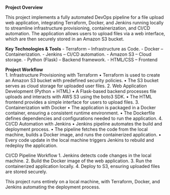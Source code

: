 **Project Overview**

This project implements a fully automated DevOps pipeline for a file upload web application, integrating Terraform, Docker, and Jenkins running locally to streamline infrastructure provisioning, containerization, and CI/CD automation. The application allows users to upload files via a web interface, which are then securely stored in an Amazon S3 bucket.  

**Key Technologies & Tools**
	-	Terraform – Infrastructure as Code.
	-	Docker – Containerization.
	-	Jenkins – CI/CD automation.
	-	Amazon S3 – Cloud storage.
	-	Python (Flask) – Backend framework.
	-	HTML/CSS – Frontend  
 
**Project Workflow**    
     1.	Infrastructure Provisioning with Terraform
	•	Terraform is used to create an Amazon S3 bucket with predefined security policies.
	•	The S3 bucket serves as cloud storage for uploaded user files.
	2.	Web Application Development (Python + HTML)
	•	A Flask-based backend processes file uploads and interacts with AWS S3 using the boto3 SDK.
	•	The HTML frontend provides a simple interface for users to upload files.
	3.	Containerization with Docker
	•	The application is packaged in a Docker container, ensuring a consistent runtime environment.
	•	The Dockerfile defines dependencies and configurations needed to run the application.
	4.	CI/CD Automation with Jenkins
	•	Jenkins pipeline automates the build and deployment process.
	•	The pipeline fetches the code from the local machine, builds a Docker image, and runs the containerized application.
	•	Every code update in the local machine triggers Jenkins to rebuild and redeploy the application.

CI/CD Pipeline Workflow
	1.	Jenkins detects code changes in the local machine.
	2.	Build the Docker image of the web application.
	3.	Run the containerized application locally.
	4.	Deploy to S3, ensuring uploaded files are stored securely.


This project runs entirely on a local machine, with Terraform, Docker, and Jenkins automating the deployment process.
